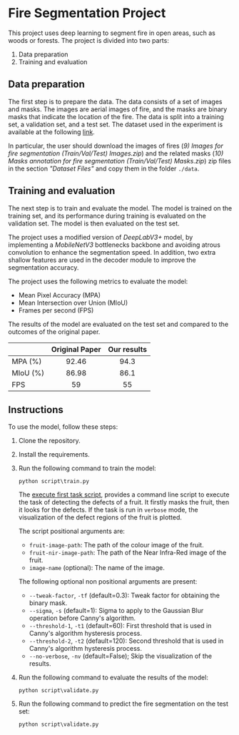 # Fire Segmentation Project

This project uses deep learning to segment fire in open areas, such as woods or forests. The project is divided into two parts:

1. Data preparation
2. Training and evaluation

## Data preparation

The first step is to prepare the data. The data consists of a set of images and masks. The images are aerial images of fire, and the masks are binary masks that indicate the location of the fire. The data is split into a training set, a validation set, and a test set.
The dataset used in the experiment is available at the following [link](https://ieee-dataport.org/open-access/flame-dataset-aerial-imagery-pile-burn-detection-using-drones-uavs).

In particular, the user should download the images of fires (*9) Images for fire segmentation (Train/Val/Test) Images.zip*) and the related masks (*10) Masks annotation for fire segmentation (Train/Val/Test) Masks.zip*) zip files in the section *"Dataset Files"* and copy them in the folder `./data`.

## Training and evaluation

The next step is to train and evaluate the model. The model is trained on the training set, and its performance during training is evaluated on the validation set. The model is then evaluated on the test set.

The project uses a modified version of *DeepLabV3+* model, by implementing a *MobileNetV3* bottlenecks backbone and avoiding atrous convolution to enhance the segmentation speed. In addition, two extra shallow features are used in the decoder module to improve the segmentation accuracy.

The project uses the following metrics to evaluate the model:

* Mean Pixel Accuracy (MPA)
* Mean Intersection over Union (MIoU)
* Frames per second (FPS)

The results of the model are evaluated on the test set and compared to the outcomes of the original paper.

|          | Original Paper | Our results |
| :------- | :------------: | :---------: |
| MPA (%)  | 92.46          |  94.3       |
| MIoU (%) | 86.98          |  86.1       |
| FPS      | 59             |  55         |

## Instructions

To use the model, follow these steps:

1. Clone the repository.
2. Install the requirements.
3. Run the following command to train the model:

    `python script\train.py`

    The [execute first task script](src/execute_first_task.py), provides a command line script to execute the task of detecting the defects of a fruit. It firstly masks the fruit, then it looks for the defects. If the task is run in `verbose` mode, the visualization of the defect regions of the fruit is plotted.

    The script positional arguments are:
    * `fruit-image-path`: The path of the colour image of the fruit.
    * `fruit-nir-image-path`: The path of the Near Infra-Red image of the fruit.
    * `image-name` (optional): The name of the image.

    The following optional non positional arguments are present:
    * `--tweak-factor`, `-tf` (default=0.3): Tweak factor for obtaining the binary mask.
    * `--sigma`, `-s` (default=1): Sigma to apply to the Gaussian Blur operation before Canny's algorithm.
    * `--threshold-1`, `-t1` (default=60): First threshold that is used in Canny's algorithm hysteresis process.
    * `--threshold-2`, `-t2` (default=120): Second threshold that is used in Canny's algorithm hysteresis process.
    * `--no-verbose`, `-nv` (default=False); Skip the visualization of the results.


4. Run the following command to evaluate the results of the model:

    `python script\validate.py`

5. Run the following command to predict the fire segmentation on the test set:

   `python script\validate.py`
